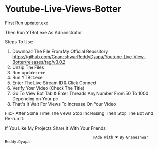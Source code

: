 # Youtube-Live-Views-Botter

First Run updater.exe


Then Run YTBot.exe As Administrator



Steps To Use:-
1. Download The File From My Official Repository https://github.com/GnaneshwarReddyDyapa/Youtube-Live-View-Botter/releases/tag/v3.0.2
2. Unzip The Files
3. Run updater.exe
4. Run YTBot.exe
5. Enter The Live Stream ID & Click Connect
6. Verify Your Video (Check The Title)
7. Go To View Bot Tab & Enter Threads Any Number From 50 To 1000 Depending on Your pc
8. That's It Wait For Views To Increase On Your Video

Fix:- After Some Time The views Stop Increasing Then Stop The Bot And Re-run It.


If You Like My Projects Share It With Your Friends
                                            
                                            MAde With ♥ By Gnaneshwar Reddy.Dyapa
